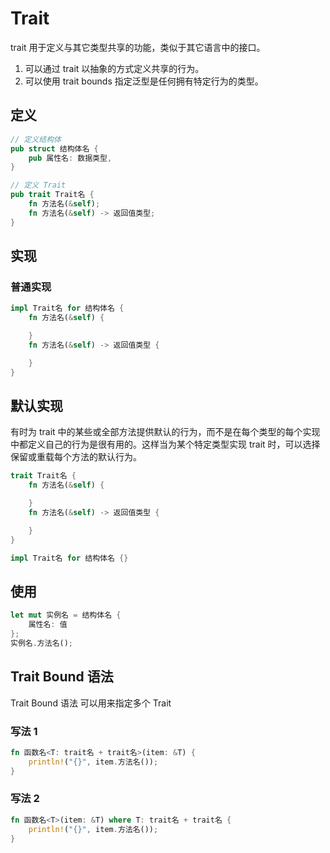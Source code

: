 # Trait

trait 用于定义与其它类型共享的功能，类似于其它语言中的接口。

1. 可以通过 trait 以抽象的方式定义共享的行为。
2. 可以使用 trait bounds 指定泛型是任何拥有特定行为的类型。

## 定义

```rust
// 定义结构体
pub struct 结构体名 {
    pub 属性名: 数据类型,
}

// 定义 Trait
pub trait Trait名 {
    fn 方法名(&self);
    fn 方法名(&self) -> 返回值类型;
}
```

## 实现

### 普通实现

```rust
impl Trait名 for 结构体名 {
    fn 方法名(&self) {

    }
    fn 方法名(&self) -> 返回值类型 {

    }
}
```

## 默认实现

有时为 trait 中的某些或全部方法提供默认的行为，而不是在每个类型的每个实现中都定义自己的行为是很有用的。这样当为某个特定类型实现 trait 时，可以选择保留或重载每个方法的默认行为。

```rust
trait Trait名 {
    fn 方法名(&self) {

    }
    fn 方法名(&self) -> 返回值类型 {

    }
}
```

```rust
impl Trait名 for 结构体名 {}
```

## 使用

```rust
let mut 实例名 = 结构体名 {
    属性名: 值
};
实例名.方法名();
```

## Trait Bound 语法

Trait Bound 语法 可以用来指定多个 Trait

### 写法 1

```rust
fn 函数名<T: trait名 + trait名>(item: &T) {
    println!("{}", item.方法名());
}
```

### 写法 2

```rust
fn 函数名<T>(item: &T) where T: trait名 + trait名 {
    println!("{}", item.方法名());
}
```
